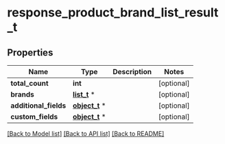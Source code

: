 # response_product_brand_list_result_t

## Properties
Name | Type | Description | Notes
------------ | ------------- | ------------- | -------------
**total_count** | **int** |  | [optional] 
**brands** | [**list_t**](brand.md) \* |  | [optional] 
**additional_fields** | [**object_t**](.md) \* |  | [optional] 
**custom_fields** | [**object_t**](.md) \* |  | [optional] 

[[Back to Model list]](../README.md#documentation-for-models) [[Back to API list]](../README.md#documentation-for-api-endpoints) [[Back to README]](../README.md)


